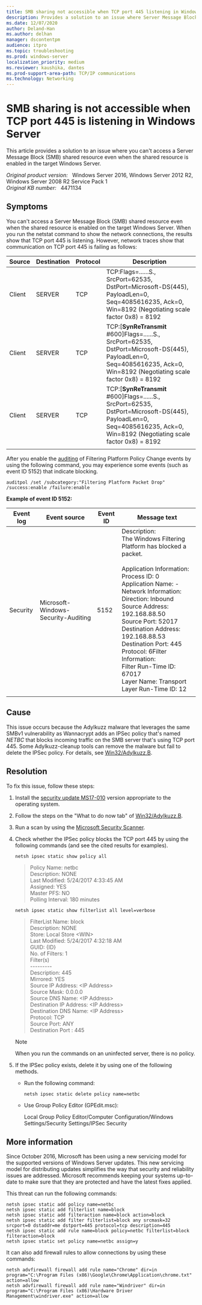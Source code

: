 ```yaml
---
title: SMB sharing not accessible when TCP port 445 listening in Windows Server
description: Provides a solution to an issue where Server Message Block (SMB) sharing is not accessible when TCP port 445 is listening in Windows Server.
ms.date: 12/07/2020
author: Deland-Han
ms.author: delhan
manager: dscontentpm
audience: itpro
ms.topic: troubleshooting
ms.prod: windows-server
localization_priority: medium
ms.reviewer: kaushika, dantes
ms.prod-support-area-path: TCP/IP communications
ms.technology: Networking
---
```

# SMB sharing is not accessible when TCP port 445 is listening in Windows Server

This article provides a solution to an issue where you can't access a Server Message Block (SMB) shared resource even when the shared resource is enabled in the target Windows Server.

_Original product version:_ &nbsp; Windows Server 2016, Windows Server 2012 R2, Windows Server 2008 R2 Service Pack 1  
_Original KB number:_ &nbsp; 4471134

## Symptoms

You can't access a Server Message Block (SMB) shared resource even when the shared resource is enabled on the target Windows Server. When you run the netstat command to show the network connections, the results show that TCP port 445 is listening. However, network traces show that communication on TCP port 445 is failing as follows:

|Source|Destination|Protocol|Description|
|---|---|---|---|
|Client|SERVER|TCP|TCP:Flags=......S., SrcPort=62535, DstPort=Microsoft-DS(445), PayloadLen=0, Seq=4085616235, Ack=0, Win=8192 (Negotiating scale factor 0x8) = 8192|
|Client|SERVER|TCP|TCP:[**SynReTransmit** #600]Flags=......S., SrcPort=62535, DstPort=Microsoft-DS(445), PayloadLen=0, Seq=4085616235, Ack=0, Win=8192 (Negotiating scale factor 0x8) = 8192|
|Client|SERVER|TCP|TCP:[**SynReTransmit** #600]Flags=......S., SrcPort=62535, DstPort=Microsoft-DS(445), PayloadLen=0, Seq=4085616235, Ack=0, Win=8192 (Negotiating scale factor 0x8) = 8192|
|||||

After you enable the [auditing](/windows/desktop/FWP/auditing-and-logging) of Filtering Platform Policy Change events by using the following command, you may experience some events (such as event ID 5152) that indicate blocking.

```console
auditpol /set /subcategory:"Filtering Platform Packet Drop" /success:enable /failure:enable
```

**Example of event ID 5152:**

|Event log|Event source|Event ID|Message text|
|---|---|---|---|
|Security|Microsoft-Windows-Security-Auditing|5152|Description:<br/>The Windows Filtering Platform has blocked a packet.<br/><br/>Application Information:<br/>Process ID: 0<br/>Application Name: -<br/>Network Information:<br/>Direction: Inbound<br/>Source Address: 192.168.88.50<br/>Source Port: 52017<br/>Destination Address: 192.168.88.53<br/>Destination Port: 445<br/>Protocol: 6Filter Information:<br/>Filter Run-Time ID: 67017<br/>Layer Name: Transport<br/>Layer Run-Time ID: 12|
|||||

## Cause

This issue occurs because the Adylkuzz malware that leverages the same SMBv1 vulnerability as Wannacrypt adds an IPSec policy that's named *NETBC* that blocks incoming traffic on the SMB server that's using TCP port 445. Some Adylkuzz-cleanup tools can remove the malware but fail to delete the IPSec policy. For details, see [Win32/Adylkuzz.B](https://www.microsoft.com/en-US/wdsi/threats/malware-encyclopedia-description?Name=Trojan:Win32/Adylkuzz.B).

## Resolution

To fix this issue, follow these steps:

1. Install the [security update MS17-010](/security-updates/SecurityBulletins/2017/ms17-010) version appropriate to the operating system.
2. Follow the steps on the "What to do now tab" of [Win32/Adylkuzz.B](https://www.microsoft.com/en-US/wdsi/threats/malware-encyclopedia-description?Name=Trojan:Win32/Adylkuzz.B).
3. Run a scan by using the [Microsoft Security Scanner](/windows/security/threat-protection/intelligence/safety-scanner-download).
4. Check whether the IPSec policy blocks the TCP port 445 by using the following commands (and see the cited results for examples).

    ```console
    netsh ipsec static show policy all
    ```

    > Policy Name: netbc  
    Description: NONE  
    Last Modified: 5/24/2017 4:33:45 AM  
    Assigned: YES  
    Master PFS: NO  
    Polling Interval: 180 minutes

    ```console
    netsh ipsec static show filterlist all level=verbose
    ```

    > FilterList Name: block  
    Description: NONE  
    Store: Local Store \<WIN>  
    Last Modified: 5/24/2017 4:32:18 AM  
    GUID: {ID}  
    No. of Filters: 1  
    Filter(s)  
    \---------  
    Description: 445  
    Mirrored: YES  
    Source IP Address: \<IP Address>  
    Source Mask: 0.0.0.0  
    Source DNS Name: \<IP Address>  
    Destination IP Address: \<IP Address>  
    Destination DNS Name: \<IP Address>  
    Protocol: TCP  
    Source Port: ANY  
    Destination Port : 445  

    > [!NOTE]
    > When you run the commands on an uninfected server, there is no policy.

5. If the IPSec policy exists, delete it by using one of the following methods.

    - Run the following command:

        ```console
        netsh ipsec static delete policy name=netbc
        ```

    - Use Group Policy Editor (GPEdit.msc):

        Local Group Policy Editor/Computer Configuration/Windows Settings/Security Settings/IPSec Security

## More information

Since October 2016, Microsoft has been using a new servicing model for the supported versions of Windows Server updates. This new servicing model for distributing updates simplifies the way that security and reliability issues are addressed. Microsoft recommends keeping your systems up-to-date to make sure that they are protected and have the latest fixes applied.

This threat can run the following commands:

```console
netsh ipsec static add policy name=netbc
netsh ipsec static add filterlist name=block
netsh ipsec static add filteraction name=block action=block
netsh ipsec static add filter filterlist=block any srcmask=32 srcport=0 dstaddr=me dstport=445 protocol=tcp description=445
netsh ipsec static add rule name=block policy=netbc filterlist=block filteraction=block
netsh ipsec static set policy name=netbc assign=y
```

It can also add firewall rules to allow connections by using these commands:

```console
netsh advfirewall firewall add rule name="Chrome" dir=in program="C:\Program Files (x86)\Google\Chrome\Application\chrome.txt" action=allow
netsh advfirewall firewall add rule name="Windriver" dir=in program="C:\Program Files (x86)\Hardware Driver Management\windriver.exe" action=allow
```
